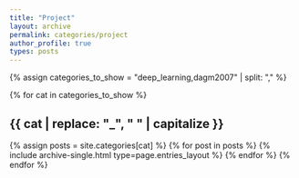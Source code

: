 ```yaml
---
title: "Project"
layout: archive
permalink: categories/project
author_profile: true
types: posts
---
```


{% assign categories_to_show = "deep_learning,dagm2007" | split: "," %}

{% for cat in categories_to_show %}
  <h2>{{ cat | replace: "_", " " | capitalize }}</h2>
  {% assign posts = site.categories[cat] %}
  {% for post in posts %}
    {% include archive-single.html type=page.entries_layout %}
  {% endfor %}
{% endfor %}